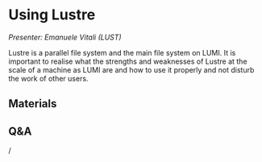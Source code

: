# Using Lustre

*Presenter: Emanuele Vitali (LUST)*

Lustre is a parallel file system and the main file system on LUMI.
It is important to realise what the strengths and weaknesses of Lustre at the
scale of a machine as LUMI are and how to use it properly and not disturb the
work of other users.


## Materials

<!--
Materials will be made available after the lecture
-->

<!--
<video src="https://462000265.lumidata.eu/2day-20251020/recordings/203-Lustre.mp4" controls="controls"></video>

-   A video recording will follow.

-   [Slides](https://462000265.lumidata.eu/2day-20251020/files/LUMI-2day-20251020-203-Lustre.pdf)

-   [Course notes](203-Lustre.md) (based on a previous version of the talk.)

<!--
Archived materials on LUMI:

-   Slides: `/appl/local/training/2day-20251020/files/LUMI-2day-20251020-203-Lustre.pdf`

-   Recording: `/appl/local/training/2day-20251020/recordings/203-Lustre.mp4`
-->


## Q&A

/
